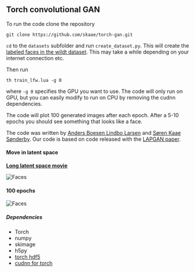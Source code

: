 ## Torch convolutional GAN
To run the code clone the repository

```
git clone https://github.com/skaae/torch-gan.git
```

`cd` to the `datasets` subfolder and run `create_dataset.py`. This will create the [labeled faces in the wildt dataset](http://vis-www.cs.umass.edu/lfw/). This may take a while depending on your internet connection etc.

Then run

```
th train_lfw.lua -g 0
```

where `-g 0` specifies the GPU you want to use. The code will only run on GPU, but you can easily modify to run on CPU by removing the cudnn dependencies.

The code will plot 100 generated images after each epoch.
After a 5-10 epochs you should see something that looks like a face.

The code was written by [Anders Boesen Lindbo Larsen](https://github.com/andersbll) and [Søren Kaae Sønderby](https://github.com/skaae). Our code is based on code released with the [LAPGAN paper](https://github.com/facebook/eyescream). 

#### Move in latent space
**[Long latent space movie](https://www.youtube.com/watch?v=PmC6ZOaCAOs&feature=youtu.be)**    

![Faces](out.gif)




#### 100 epochs
![Faces](example.png)



##### Dependencies
 *  Torch
 *  numpy
 *  skimage
 *  h5py
 *  [torch hdf5](https://github.com/deepmind/torch-hdf5)
 *  [cudnn for torch](https://github.com/soumith/cudnn.torch)
